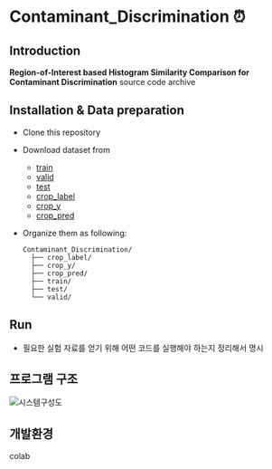 # Contaminant_Discrimination ⏰


## Introduction
  **Region-of-Interest based Histogram Similarity Comparison for Contaminant Discrimination** source code archive
  
## Installation & Data preparation
  - Clone this repository
  - Download dataset from

      - [train](https://drive.google.com/drive/folders/1oLK0JogbWu88Z_olPe67mpgxE-3zJ-0P?usp=sharing)
      - [valid](https://drive.google.com/drive/folders/1l7D8u5SRGEAGl3q3Ta2jj8FkWO9zAbkv?usp=sharing)
      - [test](https://drive.google.com/drive/folders/1pOw5VBteoUpg7_ua9X0GjFnk9u_87-C8?usp=sharing)
      - [crop_label](https://drive.google.com/drive/folders/1NZgo54a1FrdFnjT3VrsbV3lVlYz7U2LY?usp=sharing)
      - [crop_y](https://drive.google.com/drive/folders/1P2Lh0Lh-UYdSgCo2uYa9IFcqvH9gltvr?usp=sharing)
      - [crop_pred](https://drive.google.com/drive/folders/1-24mYdQrIwCVmSqFormeGv-ysY1pDw-O?usp=sharing)

  - Organize them as following:
    ```
    Contaminant_Discrimination/
      ├── crop_label/
      ├── crop_y/
      ├── crop_pred/
      ├── train/
      ├── test/
      └── valid/
    ```

## Run
  - 필요한 실험 자료를 얻기 위해 어떤 코드를 실행해야 하는지 정리해서 명시


## 프로그램 구조
![시스템구성도](https://user-images.githubusercontent.com/55689863/172053152-ef28a8b5-7f6d-4c12-8ac5-f84167b3df81.jpg)

## 개발환경
colab
